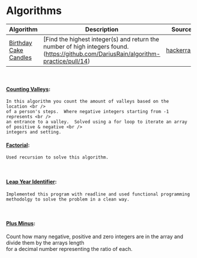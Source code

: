 <!-- #### [Apples & Oranges](#): -->                                                            
# Algorithms
Algorithm | Description | Source
--- | --- | ---
[Birthday Cake Candles](https://github.com/DariusRain/algorithm-practice/blob/master/birthday-cake-candles.js) | [Find the highest integer(s) and return the number of high integers found.(https://github.com/DariusRain/algorithm-practice/pull/14)| [hackerrank](https://www.hackerrank.com/challenges/birthday-cake-candles/problem)

&nbsp;


<!-- #### [Compare Triplets](#): -->

#### [Counting Valleys](#):

    In this algorithm you count the amount of valleys based on the location <br />
    of a person's steps.  Where negative integers starting from -1 represents <br />
    an entrance to a valley.  Solved using a for loop to iterate an array of positive & negative <br />
    integers and setting.

<!-- #### [Diagonal Difference](#): -->

#### [Factorial](#):

    Used recursion to solve this algorithm.

&nbsp;

#### [Leap Year Identifier](#):
    Implemented this program with readline and used functional programming methodolgy to solve the problem in a clean way.

<!-- #### [Merge Sort](#): -->

&nbsp;

#### [Plus Minus](https://github.com/DariusRain/algorithm-practice/blob/master/plus-minus.js):
Count how many negative, positive and zero integers are in the array and divide them by the arrays length <br/> for a decimal number representing the ratio of each. 


<!-- #### [Simple Array Sum](#): -->



<!-- #### [Very Big Sum](#): -->
